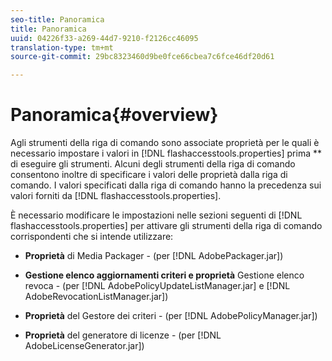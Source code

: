 ```yaml
---
seo-title: Panoramica
title: Panoramica
uuid: 04226f33-a269-44d7-9210-f2126cc46095
translation-type: tm+mt
source-git-commit: 29bc8323460d9be0fce66cbea7c6fce46df20d61

---
```



# Panoramica{#overview}

Agli strumenti della riga di comando sono associate proprietà per le quali è necessario impostare i valori in [!DNL flashaccesstools.properties] prima ** di eseguire gli strumenti. Alcuni degli strumenti della riga di comando consentono inoltre di specificare i valori delle proprietà dalla riga di comando. I valori specificati dalla riga di comando hanno la precedenza sui valori forniti da [!DNL flashaccesstools.properties].

È necessario modificare le impostazioni nelle sezioni seguenti di [!DNL flashaccesstools.properties] per attivare gli strumenti della riga di comando corrispondenti che si intende utilizzare:

* **Proprietà** di Media Packager - (per [!DNL AdobePackager.jar])

* **Gestione elenco aggiornamenti criteri e proprietà** Gestione elenco revoca - (per [!DNL AdobePolicyUpdateListManager.jar] e [!DNL AdobeRevocationListManager.jar])

* **Proprietà** del Gestore dei criteri - (per [!DNL AdobePolicyManager.jar])

* **Proprietà** del generatore di licenze - (per [!DNL AdobeLicenseGenerator.jar])

